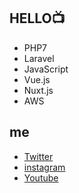 ## HELLO📺
[](
![demo](https://www.skmurphy.com/wp-content/uploads/2009/11/HueStrip.gif)
)
- PHP7
- Laravel
- JavaScript
- Vue.js
- Nuxt.js
- AWS

## me
- [Twitter](https://twitter.com/yoriblog)
- [instagram](https://www.instagram.com/tillandsia_yori/?hl=ja)
- [Youtube](https://www.youtube.com/channel/UCHZAZBI4LttDtULLNzaspsg)
